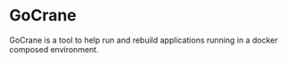 # GoCrane

GoCrane is a tool to help run and rebuild applications running in a docker composed environment.
